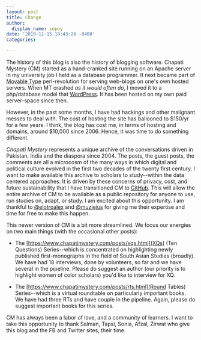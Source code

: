 ```yaml
---
layout: post
title: Change
author:
  display_name: sepoy
date: '2019-11-15 18:43:26 -0400'
categories:

---
```


The history of this blog is also the history of blogging software. Chapati Mystery (CM) started as a hand-cranked site running on an Apache server in my university job I held as a database programmer. It next became part of [Movable Type](https://en.wikipedia.org/wiki/Movable_Type) perl-revolution for serving web-blogs on one's own hosted servers. When MT crashed *as it would often do*, I moved it to a php/database model that [WordPress](https://en.wikipedia.org/wiki/WordPress). It has been hosted on my own paid server-space since then.

However, in the past some months, I have had hackings and other malignant messes to deal with. The cost of hosting the site has ballooned to $150/yr for a few years. I think, the blog has cost me, in terms of hosting and domains, around $10,000 since 2006. Hence, it was time to do something different.

*Chapati Mystery* represents a unique archive of the conversations driven in Pakistan, India and the diaspora since 2004. The posts, the guest posts, the comments are all a microcosm of the many ways in which digital and political culture evolved in the first two decades of the twenty first century. I want to make available this archive to scholars to study--within the data centered approaches. It is driven by these concerns of privacy, cost, and future sustainability that I have transitioned CM to [GitHub](http://github.com/mananahmed/chapatimystery). This will allow the entire archive of CM to be available as a public repository for anyone to use, run studies on, adapt, or study. I am excited about this opportunity. I am thankful to [@elotroalex](http://github.com/elotroalex) and [@muziejus](http://github.com/muziejus) for giving me their expertise and time for free to make this happen.

This newer version of CM is a bit more streamlined. We focus our energies on two main things (with the occasional other posts):

* The [https://www.chapatimystery.com/posts/xqs.html](XQs) (Ten Questions) Series--which is concentrated on highlighting newly published first-monographs in the field of South Asian Studies (broadly). We have had 18 interviews, done by volunteers, so far and we have several in the pipeline. Please do suggest an author (our priority is to highlight women of color scholars) you'd like to interview for XQ.

* The [https://www.chapatimystery.com/posts/rts.html](Round Tables) Series--which is a virtual roundtable on particularly important books. We have had three RTs and have couple in the pipeline. Again, please do suggest important books for this series.

CM has always been a labor of love, and a community of learners. I want to take this opportunity to thank Salman, Tapsi, Sonia, Afzal, Zirwat who give this blog and the FB and Twitter sites, their time.
